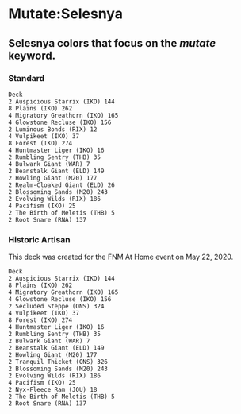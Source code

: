 # Mutate:Selesnya
## Selesnya colors that focus on the *mutate* keyword.

### Standard
```
Deck
2 Auspicious Starrix (IKO) 144
8 Plains (IKO) 262
4 Migratory Greathorn (IKO) 165
4 Glowstone Recluse (IKO) 156
2 Luminous Bonds (RIX) 12
4 Vulpikeet (IKO) 37
8 Forest (IKO) 274
4 Huntmaster Liger (IKO) 16
2 Rumbling Sentry (THB) 35
4 Bulwark Giant (WAR) 7
2 Beanstalk Giant (ELD) 149
2 Howling Giant (M20) 177
2 Realm-Cloaked Giant (ELD) 26
2 Blossoming Sands (M20) 243
2 Evolving Wilds (RIX) 186
4 Pacifism (IKO) 25
2 The Birth of Meletis (THB) 5
2 Root Snare (RNA) 137
```

### Historic Artisan
This deck was created for the FNM At Home event on May 22, 2020.
```
Deck
2 Auspicious Starrix (IKO) 144
8 Plains (IKO) 262
4 Migratory Greathorn (IKO) 165
4 Glowstone Recluse (IKO) 156
2 Secluded Steppe (ONS) 324
4 Vulpikeet (IKO) 37
8 Forest (IKO) 274
4 Huntmaster Liger (IKO) 16
2 Rumbling Sentry (THB) 35
2 Bulwark Giant (WAR) 7
2 Beanstalk Giant (ELD) 149
2 Howling Giant (M20) 177
2 Tranquil Thicket (ONS) 326
2 Blossoming Sands (M20) 243
2 Evolving Wilds (RIX) 186
4 Pacifism (IKO) 25
2 Nyx-Fleece Ram (JOU) 18
2 The Birth of Meletis (THB) 5
2 Root Snare (RNA) 137
```